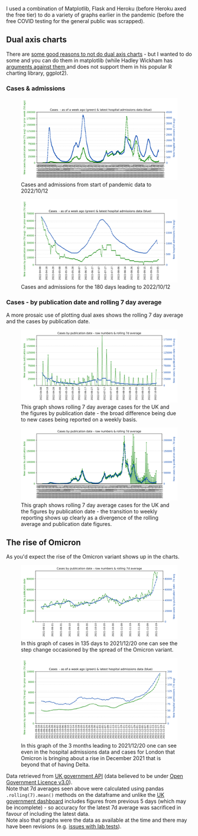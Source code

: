 
I used a combination of Matplotlib, Flask and Heroku (before Heroku axed the free tier) to do a variety of graphs earlier in the pandemic (before the free COVID testing for the general public was scrapped). 

## Dual axis charts

There are <a class="external" href="https://blog.datawrapper.de/dualaxis/">some good reasons to not do dual axis charts</a> - but I wanted to do some and you can do them in matplotlib (while Hadley Wickham has <a class="external" href="https://stackoverflow.com/questions/3099219/ggplot-with-2-y-axes-on-each-side-and-different-scales/3101876#3101876"> arguments against them </a> and does not support them in his popular R charting library, ggplot2). 
 
 ### Cases & admissions
<figure>
<img src="/assets/img/uploads/covid_matplotlib_graphs/cases_admissions_all-2022-10-12.svg">
<caption>Cases and admissions from start of pandemic data to 2022/10/12</caption>
</figure>

<figure>
<img src="/assets/img/uploads/covid_matplotlib_graphs/cases_admissions_180d-2022-10-12.svg">
<caption>Cases and admissions for the 180 days leading to 2022/10/12</caption>
</figure>


### Cases - by publication date and rolling 7 day average

A more prosaic use of plotting dual axes shows the rolling 7 day average and the cases by publication date.
<figure>
<img src="/assets/img/uploads/covid_matplotlib_graphs/cases_180d-2022-10-12.svg">
<caption>This graph shows rolling 7 day average cases for the UK and the figures by publication date - the broad difference being due to new cases being reported on a weekly basis.</caption>
</figure>
<figure>
<img src="/assets/img/uploads/covid_matplotlib_graphs/cases_all-2022-10-12.svg">
<caption>This graph shows rolling 7 day average cases for the UK and the figures by publication date - the transition to weekly reporting shows up clearly as a divergence of the rolling average and publication date figures.</caption>
</figure>

## The rise of Omicron

As you'd expect the rise of the Omicron variant shows up in the charts.
<figure>
<img src="/assets/img/uploads/covid_matplotlib_graphs/cases_135d-2021-12-20.svg">
<caption>In this graph of cases in 135 days to 2021/12/20 one can see the step change occasioned by the spread of the Omicron variant.</caption>
</figure>
<figure>
<img src="/assets/img/uploads/covid_matplotlib_graphs/london_cases_admissions-2021-12-20.svg">
<caption>In this graph of the 3 months leading to 2021/12/20 one can see even in the hospital admissions data and cases for London that Omicron is bringing about a rise in December 2021 that is beyond that of having Delta.</caption>
</figure>


<p>Data retrieved from <a class="external" href="https://coronavirus.data.gov.uk/details/developers-guide">UK government API</a> (data believed to be under <a class="external" href="https://www.nationalarchives.gov.uk/doc/open-government-licence/version/3/" rel="license">Open Government Licence v3.0</a>). <br>
            Note that 7d averages seen above were calculated using pandas <code>.rolling(7).mean()</code> methods on the dataframe and unlike the <a class="external" href="https://coronavirus.data.gov.uk/">UK government dashboard</a> includes figures from previous 5 days (which may be incomplete) - so accuracy for the latest 7d average was sacrificed in favour of including the latest data.<br>Note also that graphs were the data as available at the time and there may have been revisions (e.g. <a class="external" href="https://www.bbc.co.uk/news/uk-england-58978762">issues </a><a class="external" href="https://www.bbc.co.uk/news/uk-england-birmingham-60940877">with lab tests</a>).

